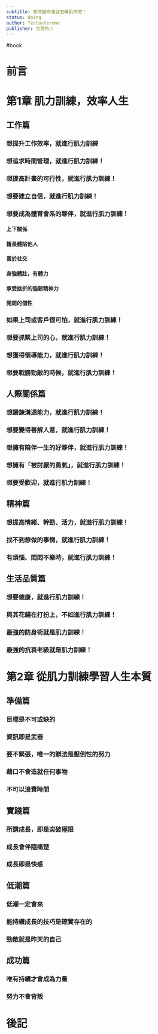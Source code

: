 ```yaml
---
subtitle: 想改變命運就去練肌肉吧！
status: doing
author: Testosterone
publisher: 台灣角川
---
```

#book 
# 前言

# 第1章 肌力訓練，效率人生

## 工作篇

### 想提升工作效率，就進行肌力訓練

### 想追求時間管理，就進行肌力訓練！

### 想提高計畫的可行性，就進行肌力訓練！

### 想要建立自信，就進行肌力訓練！

### 想要成為體育會系的夥伴，就進行肌力訓練！

#### 上下關係

#### 擅長體貼他人

#### 善於社交

#### 身強體壯，有體力

#### 承受挫折的強韌精神力

#### 開朗的個性

### 如果上司或客戶很可怕，就進行肌力訓練！

### 想要抓緊上司的心，就進行肌力訓練！

### 想獲得領導能力，就進行肌力訓練！

### 想要戰勝勁敵的時候，就進行肌力訓練！

## 人際關係篇

### 想鍛鍊溝通能力，就進行肌力訓練！

### 想要變得善解人意，就進行肌力訓練！

### 想擁有陪伴一生的好夥伴，就進行肌力訓練！

### 想擁有「被討厭的勇氣」，就進行肌力訓練！

### 想要受歡迎，就進行肌力訓練！

## 精神篇

### 想提高情緒、幹勁、活力，就進行肌力訓練！

### 找不到想做的事情，就進行肌力訓練！

### 有煩惱、悶悶不樂時，就進行肌力訓練！

## 生活品質篇

### 想要健康，就進行肌力訓練！

### 與其花錢在打扮上，不如進行肌力訓練！

### 最強的防身術就是肌力訓練！

### 最強的抗衰老級就是肌力訓練！

# 第2章 從肌力訓練學習人生本質

## 準備篇

### 目標是不可或缺的

### 資訊即是武器

### 要不緊張，唯一的辦法是壓倒性的努力

### 藉口不會造就任何事物

### 不可以浪費時間

## 實踐篇

### 所謂成長，即是突破極限

### 成長會伴隨痛楚

### 成長即是快感

## 低潮篇

### 低潮一定會來

### 能持續成長的技巧是確實存在的

### 勁敵就是昨天的自己

## 成功篇

### 唯有持續才會成為力量

### 努力不會背叛

# 後記

